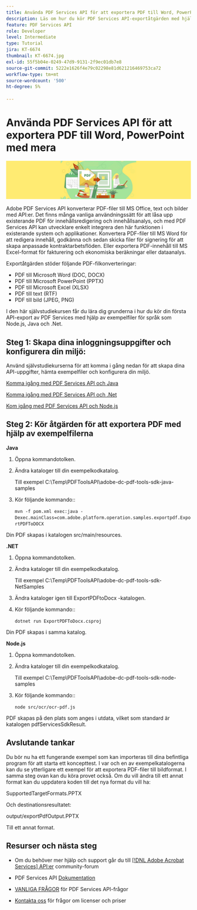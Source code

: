 ```yaml
---
title: Använda PDF Services API för att exportera PDF till Word, PowerPoint med mera
description: Läs om hur du kör PDF Services API-exportåtgärden med hjälp av exempelfiler för språken Node.js, Java och .Net
feature: PDF Services API
role: Developer
level: Intermediate
type: Tutorial
jira: KT-6674
thumbnail: KT-6674.jpg
exl-id: 55f5b04e-0249-47d9-9131-2f9ec01db7e8
source-git-commit: 5222e1626f4e79c02298e81d621216469753ca72
workflow-type: tm+mt
source-wordcount: '500'
ht-degree: 5%

---
```


# Använda PDF Services API för att exportera PDF till Word, PowerPoint med mera

![SKAPA PDF-HJÄLTEBILD](assets/ExportPDF_hero.jpg)

Adobe PDF Services API konverterar PDF-filer till MS Office, text och bilder med API:er. Det finns många vanliga användningssätt för att låsa upp existerande PDF för innehållsredigering och innehållsanalys, och med PDF Services API kan utvecklare enkelt integrera den här funktionen i existerande system och applikationer. Konvertera PDF-filer till MS Word för att redigera innehåll, godkänna och sedan skicka filer för signering för att skapa anpassade kontraktarbetsflöden. Eller exportera PDF-innehåll till MS Excel-format för fakturering och ekonomiska beräkningar eller dataanalys.

Exportåtgärden stöder följande PDF-filkonverteringar:

* PDF till Microsoft Word (DOC, DOCX)
* PDF till Microsoft PowerPoint (PPTX)
* PDF till Microsoft Excel (XLSX)
* PDF till text (RTF)
* PDF till bild (JPEG, PNG)

I den här självstudiekursen får du lära dig grunderna i hur du kör din första API-export av PDF Services med hjälp av exempelfiler för språk som Node.js, Java och .Net.

## Steg 1: Skapa dina inloggningsuppgifter och konfigurera din miljö:

Använd självstudiekurserna för att komma i gång nedan för att skapa dina API-uppgifter, hämta exempelfiler och konfigurera din miljö.

[Komma igång med PDF Services API och Java](gettingstartedjava.md)

[Komma igång med PDF Services API och .Net](gettingstartednet.md)

[Kom igång med PDF Services API och Node.js](createpdffromhtml.md)

## Steg 2: Kör åtgärden för att exportera PDF med hjälp av exempelfilerna

**Java**

1. Öppna kommandotolken.

1. Ändra kataloger till din exempelkodkatalog.

   Till exempel C:\Temp\PDFToolsAPI\adobe-dc-pdf-tools-sdk-java-samples

1. Kör följande kommando::

   `mvn -f pom.xml exec:java -Dexec.mainClass=com.adobe.platform.operation.samples.exportpdf.ExportPDFToDOCX`

Din PDF skapas i katalogen src/main/resources.

**.NET**

1. Öppna kommandotolken.

1. Ändra kataloger till din exempelkodkatalog.

   Till exempel C:\Temp\PDFToolsAPI\adobe-dc-pdf-tools-sdk-NetSamples

1. Ändra kataloger igen till ExportPDFtoDocx -katalogen.

1. Kör följande kommando::

   `dotnet run ExportPDFToDocx.csproj`

Din PDF skapas i samma katalog.

**Node.js**

1. Öppna kommandotolken.

1. Ändra kataloger till din exempelkodkatalog.

   Till exempel C:\Temp\PDFToolsAPI\adobe-dc-pdf-tools-sdk-node-samples

1. Kör följande kommando::

   `node src/ocr/ocr-pdf.js`

PDF skapas på den plats som anges i utdata, vilket som standard är katalogen pdfServicesSdkResult.

## Avslutande tankar

Du bör nu ha ett fungerande exempel som kan importeras till dina befintliga program för att starta ett koncepttest. I var och en av exempelkatalogerna kan du se ytterligare ett exempel för att exportera PDF-filer till bildformat. I samma steg ovan kan du köra provet också. Om du vill ändra till ett annat format kan du uppdatera koden till det nya format du vill ha:

SupportedTargetFormats.PPTX

Och destinationsresultatet:

output/exportPdfOutput.PPTX

Till ett annat format.

## Resurser och nästa steg

* Om du behöver mer hjälp och support går du till [[!DNL Adobe Acrobat Services] API:er](https://community.adobe.com/t5/document-cloud-sdk/bd-p/Document-Cloud-SDK?page=1&amp;sort=latest_replies&amp;filter=all) community-forum

* PDF Services API [Dokumentation](https://www.adobe.com/go/pdftoolsapi_doc)

* [VANLIGA FRÅGOR](https://community.adobe.com/t5/document-cloud-sdk/faq-for-document-services-pdf-tools-api/m-p/10726197) för PDF Services API-frågor

* [Kontakta oss](https://www.adobe.com/go/pdftoolsapi_requestform) för frågor om licenser och priser
